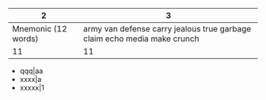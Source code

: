  2| 3
-|-
Mnemonic (12 words)|army van defense carry jealous true garbage claim echo media make crunch
11|11


* qqq|aa
* xxxx|a
* xxxxx|1
